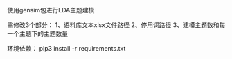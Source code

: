 使用gensim包进行LDA主题建模

需修改3个部分：
1、语料库文本xlsx文件路径
2、停用词路径
3、建模主题数和每一个主题下的主题数量



环境依赖：
pip3 install -r requirements.txt

